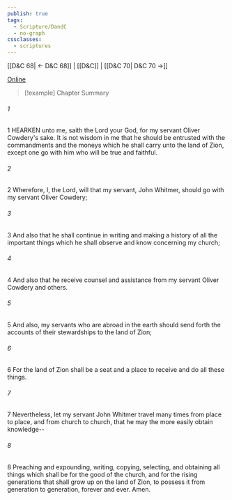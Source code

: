 ```yaml
---
publish: true
tags:
  - Scripture/DandC
  - no-graph
cssclasses:
  - scriptures
---
```

[[D&C 68| ← D&C 68]] | [[D&C]] | [[D&C 70| D&C 70 →]]

[Online](https://churchofjesuschrist.org/study/scriptures/dc-testament/dc/69?lang=eng)

>[!example] Chapter Summary
>
###### 1
1 HEARKEN unto me, saith the Lord your God, for my servant Oliver Cowdery's sake. It is not wisdom in me that he should be entrusted with the commandments and the moneys which he shall carry unto the land of Zion, except one go with him who will be true and faithful.
###### 2
2 Wherefore, I, the Lord, will that my servant, John Whitmer, should go with my servant Oliver Cowdery;
###### 3
3 And also that he shall continue in writing and making a history of all the important things which he shall observe and know concerning my church;
###### 4
4 And also that he receive counsel and assistance from my servant Oliver Cowdery and others.
###### 5
5 And also, my servants who are abroad in the earth should send forth the accounts of their stewardships to the land of Zion;
###### 6
6 For the land of Zion shall be a seat and a place to receive and do all these things.
###### 7
7 Nevertheless, let my servant John Whitmer travel many times from place to place, and from church to church, that he may the more easily obtain knowledge--
###### 8
8 Preaching and expounding, writing, copying, selecting, and obtaining all things which shall be for the good of the church, and for the rising generations that shall grow up on the land of Zion, to possess it from generation to generation, forever and ever. Amen.




